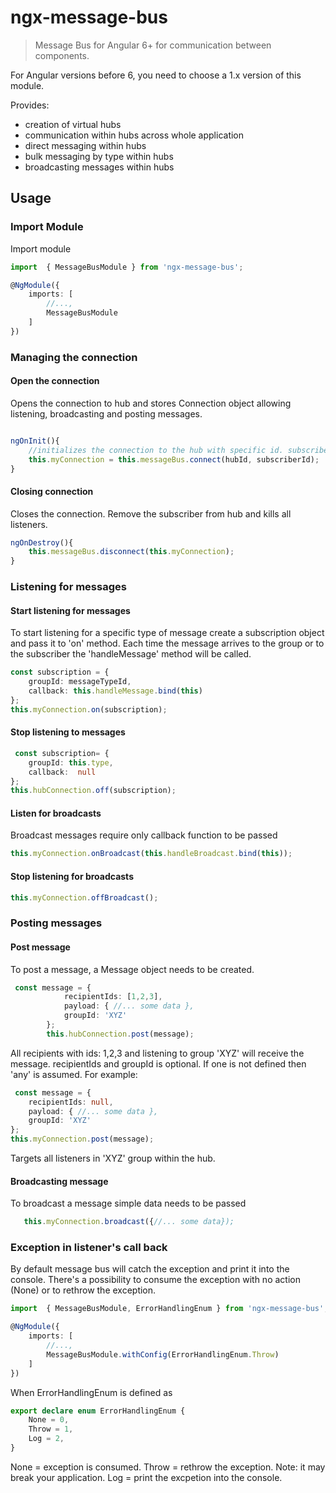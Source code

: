 # ngx-message-bus

> Message Bus for Angular 6+ for communication between components.

For Angular versions before 6, you need to choose a 1.x version of this module.

Provides:

- creation of virtual hubs
- communication within hubs across whole application
- direct messaging within hubs
- bulk messaging by type within hubs
- broadcasting messages within hubs

## Usage

### Import Module
Import module 

```ts
import  { MessageBusModule } from 'ngx-message-bus';

@NgModule({
    imports: [
        //...,
        MessageBusModule
    ]
})
```

### Managing the connection

#### Open the connection

Opens the connection to hub and stores Connection object allowing listening, broadcasting and posting messages.

```ts

ngOnInit(){
    //initializes the connection to the hub with specific id. subscriberId is the unique id of entity making the connection
    this.myConnection = this.messageBus.connect(hubId, subscriberId);
}

```

#### Closing connection

Closes the connection. Remove the subscriber from hub and kills all listeners.

```ts
ngOnDestroy(){
    this.messageBus.disconnect(this.myConnection);
}

```

### Listening for messages

#### Start listening for messages

To start listening for a specific type of message create a subscription object and pass it to 'on' method. Each time the message arrives to the group or to the subscriber the 'handleMessage' method will be called.

```ts
const subscription = {
    groupId: messageTypeId,
    callback: this.handleMessage.bind(this)
};
this.myConnection.on(subscription);

```

#### Stop listening to messages

```ts
 const subscription= {
    groupId: this.type,
    callback:  null
};
this.hubConnection.off(subscription);
```

#### Listen for broadcasts

Broadcast messages require only callback function to be passed

```ts
this.myConnection.onBroadcast(this.handleBroadcast.bind(this));
```

#### Stop listening for broadcasts

```ts
this.myConnection.offBroadcast();
```

### Posting messages

#### Post message

To post a message, a Message object needs to be created.

```ts
 const message = {
            recipientIds: [1,2,3],
            payload: { //... some data },
            groupId: 'XYZ'
        };
        this.hubConnection.post(message);
```

All recipients with ids: 1,2,3 and listening to group 'XYZ' will receive the message. recipientIds and groupId is optional. If one is not defined then 'any' is assumed. For example:

```ts
 const message = {
    recipientIds: null,
    payload: { //... some data },
    groupId: 'XYZ'
};
this.myConnection.post(message);
```

Targets all listeners in 'XYZ' group within the hub.

#### Broadcasting message

To broadcast a message simple data needs to be passed

```ts
   this.myConnection.broadcast({//... some data});
```

### Exception in listener's call back
By default message bus will catch the exception and print it into the console. There's a possibility to consume the exception with no action (None) or to rethrow the exception.

```ts
import  { MessageBusModule, ErrorHandlingEnum } from 'ngx-message-bus';

@NgModule({
    imports: [
        //...,
        MessageBusModule.withConfig(ErrorHandlingEnum.Throw)
    ]
})
```

When ErrorHandlingEnum is defined as

```ts
export declare enum ErrorHandlingEnum {
    None = 0,
    Throw = 1,
    Log = 2,
}
```

None = exception is consumed.
Throw = rethrow the exception. Note: it may break your application.
Log = print the excpetion into the console.